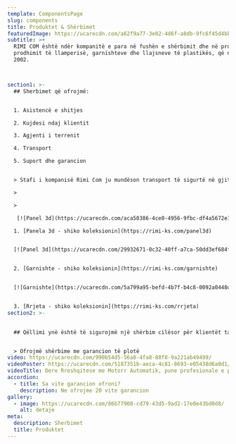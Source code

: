 ```yaml
---
template: ComponentsPage
slug: components
title: Produktet & Shërbimet
featuredImage: https://ucarecdn.com/a62f9a77-3e02-4d6f-a8db-9fc6f45d4bb6/
subtitle: >+
  RIMI COM është ndër kompanitë e para në fushën e shërbimit dhe në procesin e
  prodhimit të llamperisë, garnishteve dhe llajsneve të plastikës, që nga viti
  2002.



section1: >-
  ## Sherbimet që ofrojmë:


  1. Asistencë e shitjes

  2. Kujdesi ndaj klientit

  3. Agjenti i terrenit

  4. Transport

  5. Suport dhe garancion


  > Stafi i kompanisë Rimi Com ju mundëson transport të sigurtë në gjithë Kosovën.

  >

  >

   [![Panel 3d](https://ucarecdn.com/aca50386-4ce0-4956-9fbc-df4a5672e1c0/)](https://rimi-ks.com/panel3d)

  1. [Panela 3d - shiko koleksionin](https://rimi-ks.com/panel3d)


  [![Panel 3d](https://ucarecdn.com/29932671-0c32-40ff-a7ca-50dd3ef684f3/)](https://rimi-ks.com/garnishte)


  2. [Garnishte - shiko koleksionin](https://rimi-ks.com/garnishte)


  [![Garnishte](https://ucarecdn.com/5a799a95-befd-4b7f-b4c8-0092a0448d11/)](https://rimi-ks.com/rrjeta)


  3. [Rrjeta - shiko koleksionin](https://rimi-ks.com/rrjeta)
section2: >-
  

  ## Qëllimi ynë është të sigurojmë një shërbim cilësor për klientët tanë kurdoherë që na kontaktojnë, përmes telefonit ose e-mailit


  > Ofrojmë shërbime me garancion të plotë
video: https://ucarecdn.com/990b54d5-56a8-4fa8-88f8-9a221ab49499/
videoPoster: https://ucarecdn.com/5187351b-aeca-4c81-8693-e05438d6a0d1/
videoTitle: Dere Rreshqitese me Motorr Automatik, pune profesionale e perfunduar. 🚘🏡
accordion:
  - title: Sa vite garancion ofroni?
    description: Ne ofrojme 20 vite garancion
gallery:
  - image: https://ucarecdn.com/86b77908-cd79-43d5-9ad2-17e0e43bd0d8/
    alt: detaje
meta:
  description: Sherbimet
  title: Produktet
---
```

